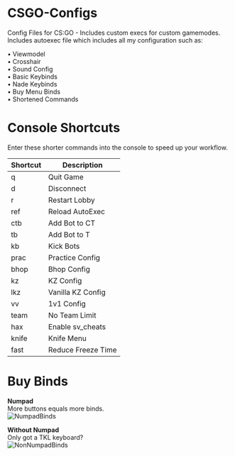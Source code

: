 # CSGO-Configs
Config Files for CS:GO - Includes custom execs for custom gamemodes.<br/>
Includes autoexec file which includes all my configuration such as:

  • Viewmodel          
  • Crosshair          
  • Sound Config       
  • Basic Keybinds     
  • Nade Keybinds      
  • Buy Menu Binds    
  • Shortened Commands

# Console Shortcuts
Enter these shorter commands into the console to speed up your workflow.

|Shortcut      |Description          |
| ------------ | ------------------- |
| q            | Quit Game           |
| d            | Disconnect          |
| r            | Restart Lobby       |
| ref          | Reload AutoExec     |
| ctb          | Add Bot to CT       |
| tb           | Add Bot to T        |
| kb           | Kick Bots           |
| prac         | Practice Config     |
| bhop         | Bhop Config         |
| kz           | KZ Config           |
| lkz          | Vanilla KZ Config   |
| vv           | 1v1 Config          |
| team         | No Team Limit       |
| hax          | Enable sv_cheats    |
| knife        | Knife Menu          |
| fast         | Reduce Freeze Time  |

# Buy Binds
**Numpad**<br/>
More buttons equals more binds.<br/>
![NumpadBinds](https://raw.githubusercontent.com/PINPAL/CSGO-Autoexec/master/readme/Binds.png)

**Without Numpad**<br/>
Only got a TKL keyboard?<br/>
![NonNumpadBinds](https://raw.githubusercontent.com/PINPAL/CSGO-Autoexec/master/readme/Binds-Numless.png)
